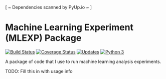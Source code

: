  [ ~ Dependencies scanned by PyUp.io ~ ]

# Machine Learning Experiment (MLEXP) Package
[![Build Status](https://travis-ci.org/jtbricker/mlexp.svg?branch=master)](https://travis-ci.org/jtbricker/mlexp)
[![Coverage Status](https://coveralls.io/repos/github/jtbricker/mlexp/badge.svg?branch=master)](https://coveralls.io/github/jtbricker/mlexp?branch=master)
[![Updates](https://pyup.io/repos/github/jtbricker/mlexp/shield.svg)](https://pyup.io/repos/github/jtbricker/mlexp/)
[![Python 3](https://pyup.io/repos/github/jtbricker/mlexp/python-3-shield.svg)](https://pyup.io/repos/github/jtbricker/mlexp/)

A package of code that I use to run machine learning analysis experiments.

TODO:  Fill this in with usage info
